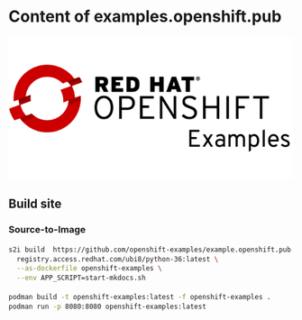 # Content of examples.openshift.pub

![](content/images/logo-black.png)

## Build site

### Source-to-Image

```bash
s2i build  https://github.com/openshift-examples/example.openshift.pub.git \
  registry.access.redhat.com/ubi8/python-36:latest \
  --as-dockerfile openshift-examples \
  --env APP_SCRIPT=start-mkdocs.sh

podman build -t openshift-examples:latest -f openshift-examples .
podman run -p 8080:8080 openshift-examples:latest
```


